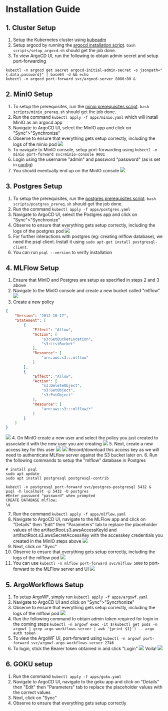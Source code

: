 # Installation Guide

## 1. Cluster Setup
1. Setup the Kubernetes cluster using [kubeadm](setup_k8s.md)
2. Setup argocd by running the [argocd installation script](../scripts/setup_argocd.sh). `bash scripts/setup_argocd.sh` should get the job done.
3. To view ArgoCD UI, run the following to obtain admin secret and setup port-forwarding
```shell
kubectl -n argocd get secret argocd-initial-admin-secret -o jsonpath="{.data.password}" | base64 -d && echo
kubectl -n argocd port-forward svc/argocd-server 8080:80 &
```

## 2. MinIO Setup
1. To setup the prerequisites, run the [minio prerequisites script](../scripts/minio_prereq.sh). `bash scripts/minio_prereq.sh` should get the job done.
2. Run the command `kubectl apply -f apps/minio.yaml` which will install MinIO as an argocd app
3. Navigate to ArgoCD UI, select the MinIO app and click on "Sync">"Synchronize"
4. Observe to ensure that everything gets setup correctly, including the logs of the minio pod
![](assets/screenshots/minio_argocd.png)
5. To navigate to MinIO console, setup port-forwarding using `kubectl -n minio port-forward svc/minio-console 9001`
6. Login using the username "admin" and password "password" (as is set in [config](../apps/minio.yaml))
7. You should eventually end up on the MinIO console
![](assets/screenshots/minio.png)

## 3. Postgres Setup
1. To setup the prerequisites, run the [postgres prerequisites script](../scripts/postgres_prereq.sh). `bash scripts/postgres_prereq.sh` should get the job done.
2. Run the command `kubectl apply -f apps/postgres.yaml`
3. Navigate to ArgoCD UI, select the Postgres app and click on "Sync">"Synchronize"
4. Observe to ensure that everything gets setup correctly, including the logs of the postgres pod
![](assets/screenshots/potgres_argocd.png)
5. For further interactions with postgres (eg: creating mlflow database), we need the psql client. Install it using `sudo apt-get install postgresql-client`.
6. You can run `psql --version` to verify installation

## 4. MLFlow Setup
1. Ensure that MinIO and Postgres are setup as specified in steps 2 and 3 above
2. Navigate to the MinIO console and create a new bucket called "mlflow" ![](assets/screenshots/mlflow_bucket.png)
3. Create a new policy
```json
{
    "Version": "2012-10-17",
    "Statement": [
        {
            "Effect": "Allow",
            "Action": [
                "s3:GetBucketLocation",
                "s3:ListBucket"
            ],
            "Resource": [
                "arn:aws:s3:::mlflow"
            ]
        },
        {
            "Effect": "Allow",
            "Action": [
                "s3:DeleteObject",
                "s3:GetObject",
                "s3:PutObject"
            ],
            "Resource": [
                "arn:aws:s3:::mlflow/*"
            ]
        }
    ]
}
```
![](../docs/assets/screenshots/create_policy_minio.png)
4. On MinIO create a new user and select the policy you just created to associate it with the new user you are creating
![](../docs/assets/screenshots/create_user_minio.png)
5. Next, create a new access key for this user
![](../docs/assets/screenshots/ak1_minio.png)
![](../docs/assets/screenshots/ak2_minio.png)
Record/download this access key as we will need to authenticate MLflow server against the S3 bucket later on.
6. Run the following commands to setup the "mlflow" database in Postgres
```shell
# install psql
sudo apt update
sudo apt install postgresql postgresql-contrib

kubectl -n postgresql port-forward svc/postgres-postgresql 5432 &
psql -h localhost -p 5432 -U postgres
#Enter password "password" when prompted
CREATE DATABASE mlflow;
\q
```
7. Run the command `kubectl apply -f apps/mlflow.yaml`
8. Navigate to ArgoCD UI, navigate to the MLFlow app and click on "Details" then "Edit" then "Parameters" tab to replace the placeholder values of the artifactRoot.s3.awsAccessKeyId and artifactRoot.s3.awsSecretAccessKey with the accesskey credentials you created in the MinIO steps above
![](../docs/assets/screenshots/mlflow_creds.png)
9. Next, click on "Sync"
10. Observe to ensure that everything gets setup correctly, including the logs of the mlflow pod
![](assets/screenshots/mlflow_argocd.png)
11. You can use `kubectl -n mlflow port-forward svc/mlflow 5000` to port-forward to the MLFlow server and UI
![](assets/screenshots/mlflow.png)

## 5. ArgoWorkflows Setup
1. To setup ArgoWF, simply run `kubectl apply -f apps/argowf.yaml`
2. Navigate to ArgoCD UI and click on "Sync">"Syncrhonize"
3. Observe to ensure that everything gets setup correctly, including the logs of the mlflow pod
![](assets/screenshots/argowf_argocd.png)
4. Run the following command to obtain admin token required for login in the coming steps
`kubectl -n argowf exec -it $(kubectl get pods -n argowf | grep argo-workflows-server | awk '{print $1}') -- argo auth token`
5. To view the ArgoWF UI, port-forward using `kubectl -n argowf port-forward svc/argowf-argo-workflows-server 2746`
6. To login, stick the Bearer token obtained in and click "Login"
![](assets/screenshots/argowf_login.png)
Voila!
![](assets/screenshots/argowf_landing.png)

## 6. GOKU setup
1. Run the command `kubectl apply -f apps/goku.yaml`
2. Navigate to ArgoCD UI, navigate to the goku app and click on "Details" then "Edit" then "Parameters" tab to replace the placeholder values with the correct values
3. Next, click on "Sync"
4. Observe to ensure that everything gets setup correctly

